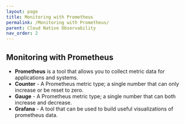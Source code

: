 ```yaml
---
layout: page
title: Monitoring with Prometheus
permalink: /Monitoring with Prometheus/
parent: Cloud Native Observability
nav_order: 2
---
```


## Monitoring with Prometheus

- **Prometheus** is a tool that allows you to collect metric data for applications and systems.
- **Counter** - A Prometheus metric type; a single number that can only increase or be reset to zero.
- **Gauge** - A Prometheus metric type; a single number that can both increase and decrease.
- **Grafana** - A tool that can be used to build useful visualizations of prometheus data.
